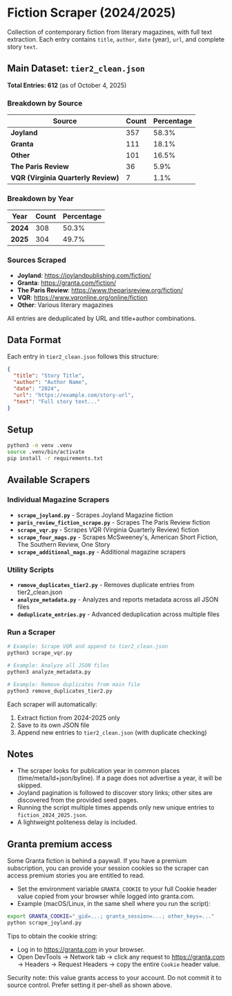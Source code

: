 # Fiction Scraper (2024/2025)

Collection of contemporary fiction from literary magazines, with full text extraction. Each entry contains `title`, `author`, `date` (year), `url`, and complete story `text`.

## Main Dataset: `tier2_clean.json`

**Total Entries: 612** (as of October 4, 2025)

### Breakdown by Source

| Source | Count | Percentage |
|--------|-------|------------|
| **Joyland** | 357 | 58.3% |
| **Granta** | 111 | 18.1% |
| **Other** | 101 | 16.5% |
| **The Paris Review** | 36 | 5.9% |
| **VQR (Virginia Quarterly Review)** | 7 | 1.1% |

### Breakdown by Year

| Year | Count | Percentage |
|------|-------|------------|
| **2024** | 308 | 50.3% |
| **2025** | 304 | 49.7% |

### Sources Scraped

- **Joyland**: https://joylandpublishing.com/fiction/
- **Granta**: https://granta.com/fiction/
- **The Paris Review**: https://www.theparisreview.org/fiction/
- **VQR**: https://www.vqronline.org/online/fiction
- **Other**: Various literary magazines

All entries are deduplicated by URL and title+author combinations.

## Data Format

Each entry in `tier2_clean.json` follows this structure:

```json
{
  "title": "Story Title",
  "author": "Author Name",
  "date": "2024",
  "url": "https://example.com/story-url",
  "text": "Full story text..."
}
```

## Setup

```bash
python3 -m venv .venv
source .venv/bin/activate
pip install -r requirements.txt
```

## Available Scrapers

### Individual Magazine Scrapers

- **`scrape_joyland.py`** - Scrapes Joyland Magazine fiction
- **`paris_review_fiction_scrape.py`** - Scrapes The Paris Review fiction
- **`scrape_vqr.py`** - Scrapes VQR (Virginia Quarterly Review) fiction
- **`scrape_four_mags.py`** - Scrapes McSweeney's, American Short Fiction, The Southern Review, One Story
- **`scrape_additional_mags.py`** - Additional magazine scrapers

### Utility Scripts

- **`remove_duplicates_tier2.py`** - Removes duplicate entries from tier2_clean.json
- **`analyze_metadata.py`** - Analyzes and reports metadata across all JSON files
- **`deduplicate_entries.py`** - Advanced deduplication across multiple files

### Run a Scraper

```bash
# Example: Scrape VQR and append to tier2_clean.json
python3 scrape_vqr.py

# Example: Analyze all JSON files
python3 analyze_metadata.py

# Example: Remove duplicates from main file
python3 remove_duplicates_tier2.py
```

Each scraper will automatically:
1. Extract fiction from 2024-2025 only
2. Save to its own JSON file
3. Append new entries to `tier2_clean.json` (with duplicate checking)

## Notes

- The scraper looks for publication year in common places (time/meta/ld+json/byline). If a page does not advertise a year, it will be skipped.
- Joyland pagination is followed to discover story links; other sites are discovered from the provided seed pages.
- Running the script multiple times appends only new unique entries to `fiction_2024_2025.json`.
- A lightweight politeness delay is included.

## Granta premium access

Some Granta fiction is behind a paywall. If you have a premium subscription, you can provide your session cookies so the scraper can access premium stories you are entitled to read.

- Set the environment variable `GRANTA_COOKIE` to your full Cookie header value copied from your browser while logged into granta.com.
- Example (macOS/Linux, in the same shell where you run the script):

```bash
export GRANTA_COOKIE="_gid=...; granta_session=...; other_keys=..."
python scrape_joyland.py
```

Tips to obtain the cookie string:
- Log in to https://granta.com in your browser.
- Open DevTools → Network tab → click any request to https://granta.com → Headers → Request Headers → copy the entire `Cookie` header value.

Security note: this value grants access to your account. Do not commit it to source control. Prefer setting it per-shell as shown above.
